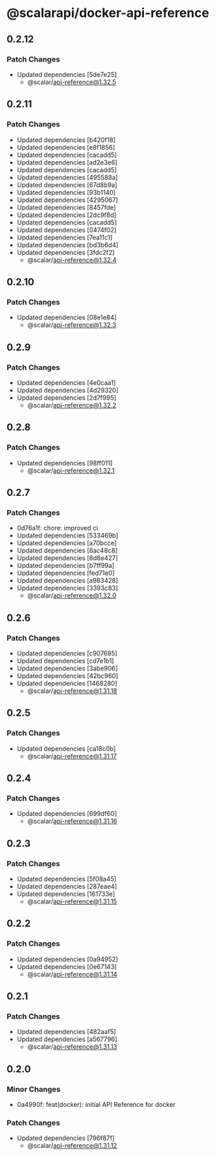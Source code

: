# @scalarapi/docker-api-reference

## 0.2.12

### Patch Changes

- Updated dependencies [5de7e25]
  - @scalar/api-reference@1.32.5

## 0.2.11

### Patch Changes

- Updated dependencies [b420f18]
- Updated dependencies [e8f1856]
- Updated dependencies [cacadd5]
- Updated dependencies [ad2e3e6]
- Updated dependencies [cacadd5]
- Updated dependencies [495588a]
- Updated dependencies [67d8b9a]
- Updated dependencies [93b1140]
- Updated dependencies [4295067]
- Updated dependencies [8457fde]
- Updated dependencies [2dc9f8d]
- Updated dependencies [cacadd5]
- Updated dependencies [0474f02]
- Updated dependencies [7ea11c1]
- Updated dependencies [bd3b6d4]
- Updated dependencies [3fdc2f2]
  - @scalar/api-reference@1.32.4

## 0.2.10

### Patch Changes

- Updated dependencies [08e1e84]
  - @scalar/api-reference@1.32.3

## 0.2.9

### Patch Changes

- Updated dependencies [4e0caa1]
- Updated dependencies [4d29320]
- Updated dependencies [2d7f995]
  - @scalar/api-reference@1.32.2

## 0.2.8

### Patch Changes

- Updated dependencies [98ff011]
  - @scalar/api-reference@1.32.1

## 0.2.7

### Patch Changes

- 0d76a1f: chore: improved ci
- Updated dependencies [533469b]
- Updated dependencies [a70bcce]
- Updated dependencies [6ac48c8]
- Updated dependencies [8d8e427]
- Updated dependencies [b7ff99a]
- Updated dependencies [fed71e0]
- Updated dependencies [a983428]
- Updated dependencies [3393c83]
  - @scalar/api-reference@1.32.0

## 0.2.6

### Patch Changes

- Updated dependencies [c907685]
- Updated dependencies [cd7e1b1]
- Updated dependencies [3abe906]
- Updated dependencies [42bc960]
- Updated dependencies [1468280]
  - @scalar/api-reference@1.31.18

## 0.2.5

### Patch Changes

- Updated dependencies [ca18c0b]
  - @scalar/api-reference@1.31.17

## 0.2.4

### Patch Changes

- Updated dependencies [699df60]
  - @scalar/api-reference@1.31.16

## 0.2.3

### Patch Changes

- Updated dependencies [5f08a45]
- Updated dependencies [287eae4]
- Updated dependencies [161733e]
  - @scalar/api-reference@1.31.15

## 0.2.2

### Patch Changes

- Updated dependencies [0a94952]
- Updated dependencies [0e67143]
  - @scalar/api-reference@1.31.14

## 0.2.1

### Patch Changes

- Updated dependencies [482aaf5]
- Updated dependencies [a567796]
  - @scalar/api-reference@1.31.13

## 0.2.0

### Minor Changes

- 0a4990f: feat(docker): initial API Reference for docker

### Patch Changes

- Updated dependencies [796f87f]
  - @scalar/api-reference@1.31.12
